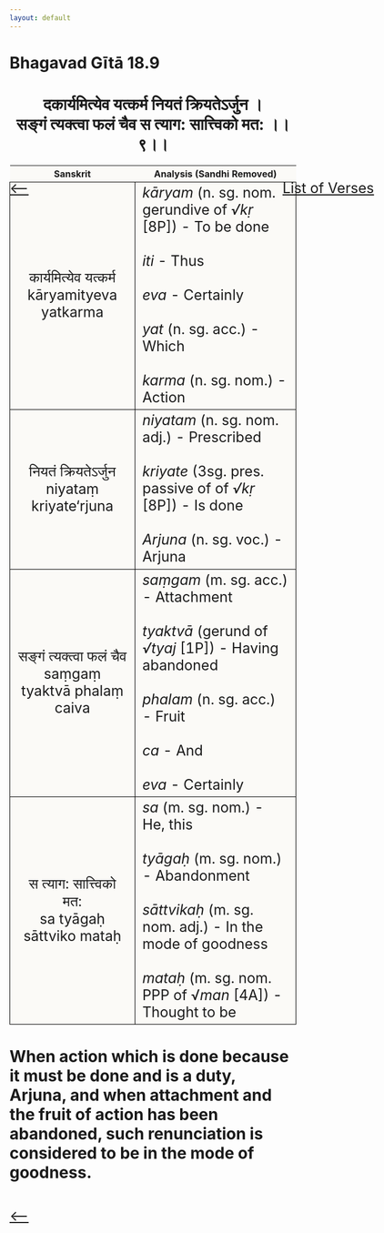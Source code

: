 ```yaml
---
layout: default
---
```

<!---
Text can be **bold**, _italic_, or ~~strikethrough~~.

[Link to another page](./another-page.html)

There should be whitespace between paragraphs.

There should be whitespace between paragraphs. We recommend including a README, or a file with information about your project.
--->

# Bhagavad Gītā 18.9

<style>
table {
  border-collapse: collapse;
  border-style: hidden;
}
th {
  background: #FBFAF7;
}
td {
  font-size: 25px;
  background: #FBFAF7;
  border: 1px solid black;
}
div.move {
  font-size: 25px;
}
</style>

<h1 style="text-align:center">
दकार्यमित्येव यत्कर्म नियतं क्रियतेऽर्जुन । <br>
सङ्गं त्यक्त्वा फलं चैव स त्याग: सात्त्विको मत: ।।९।।
</h1>
<div class="move" style="position:relative;min-width:960px">
 <p style="position: absolute;left:480px;top:0"><a href="./ch18.html">List of Verses</a></p>
</div>
<div class="move" style="position:relative;min-width:960px">
 <p style="position: absolute;left:0;top:0"><a href="./v18-8.html">⟵</a></p>
</div>
<div class="move" style="position:relative;min-width:960px">
 <p style="position: absolute;right:0;top:0"><a href="./v18-10.html">⟶</a></p>
</div>

| Sanskrit | Analysis (Sandhi Removed) |
|:-:|-|
|  कार्यमित्येव यत्कर्म<br>kāryamityeva yatkarma | <em>kāryam</em> (n. sg. nom. gerundive of <em>√kṛ</em> [8P]) - To be done<br><br><em>iti</em> - Thus<br><br><em>eva</em> - Certainly<br><br><em>yat</em> (n. sg. acc.) - Which<br><br><em>karma</em> (n. sg. nom.) - Action |
|  नियतं क्रियतेऽर्जुन<br>niyataṃ kriyate‘rjuna | <em>niyatam</em> (n. sg. nom. adj.) - Prescribed<br><br><em>kriyate</em> (3sg. pres. passive of of <em>√kṛ</em> [8P]) - Is done <br><br><em>Arjuna</em> (n. sg. voc.) - Arjuna |
|   सङ्गं त्यक्त्वा फलं चैव<br>saṃgaṃ tyaktvā phalaṃ caiva  | <em>saṃgam</em> (m. sg. acc.) - Attachment<br><br><em>tyaktvā</em> (gerund of <em>√tyaj</em> [1P]) - Having abandoned<br><br><em>phalam</em> (n. sg. acc.) - Fruit<br><br><em>ca</em> - And<br><br><em>eva</em> - Certainly |
| स त्याग: सात्त्विको मत:<br>sa tyāgaḥ sāttviko mataḥ | <em>sa</em> (m. sg. nom.) - He, this<br><br><em>tyāgaḥ</em> (m. sg. nom.) - Abandonment<br><br><em>sāttvikaḥ</em> (m. sg. nom. adj.) - In the mode of goodness<br><br><em>mataḥ</em> (m. sg. nom. PPP of √<em>man</em> [4A]) - Thought to be |

<h1>
When action which is done because it must be done and is a duty, Arjuna, and
when attachment and the fruit of action has been abandoned, such renunciation
is considered to be in the mode of goodness.
</h1>
<div class="move" style="position:relative;min-width:960px">
 <p style="position: absolute;left:0;top:0"><a href="./v18-7.html">⟵</a></p>
</div>
<div class="move" style="position:relative;min-width:960px">
 <p style="position: absolute;right:0;top:0"><a href="./v18-9.html">⟶</a></p>
</div>
